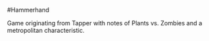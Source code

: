 #Hammerhand

Game originating from Tapper with notes of Plants vs. Zombies and a metropolitan characteristic.